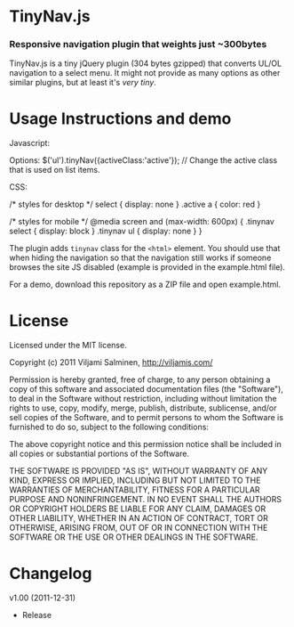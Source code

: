 # TinyNav.js
### Responsive navigation plugin that weights just ~300bytes

TinyNav.js is a tiny jQuery plugin (304 bytes gzipped) that converts UL/OL navigation to a select menu. It might not provide as many options as other similar plugins, but at least it's _very tiny_.


Usage Instructions and demo
======

Javascript:
  <script src="http://ajax.googleapis.com/ajax/libs/jquery/1.7/jquery.min.js"></script>
  <script src="tinynav.min.js"></script>
  <script>
    jQuery(function() {
      $('ul').tinyNav();
    });
  </script>

Options:
  $('ul').tinyNav({activeClass:'active'}); // Change the active class that is used on list items.

CSS:
  
  /* styles for desktop */
  select { display: none }
  .active a { color: red }
  
  /* styles for mobile */
  @media screen and (max-width: 600px) {
    .tinynav select { display: block }
    .tinynav ul { display: none }
  }

The plugin adds `tinynav` class for the `<html>` element. You should use that when hiding the navigation so that the navigation still works if someone browses the site JS disabled (example is provided in the example.html file).

For a demo, download this repository as a ZIP file and open example.html.


License
======

Licensed under the MIT license.

Copyright (c) 2011 Viljami Salminen, http://viljamis.com/

Permission is hereby granted, free of charge, to any person obtaining a copy of this software and associated documentation files (the "Software"), to deal in the Software without restriction, including without limitation the rights to use, copy, modify, merge, publish, distribute, sublicense, and/or sell copies of the Software, and to permit persons to whom the Software is furnished to do so, subject to the following conditions:

The above copyright notice and this permission notice shall be included in all copies or substantial portions of the Software.

THE SOFTWARE IS PROVIDED "AS IS", WITHOUT WARRANTY OF ANY KIND, EXPRESS OR IMPLIED, INCLUDING BUT NOT LIMITED TO THE WARRANTIES OF MERCHANTABILITY, FITNESS FOR A PARTICULAR PURPOSE AND NONINFRINGEMENT. IN NO EVENT SHALL THE AUTHORS OR COPYRIGHT HOLDERS BE LIABLE FOR ANY CLAIM, DAMAGES OR OTHER LIABILITY, WHETHER IN AN ACTION OF CONTRACT, TORT OR OTHERWISE, ARISING FROM, OUT OF OR IN CONNECTION WITH THE SOFTWARE OR THE USE OR OTHER DEALINGS IN THE SOFTWARE.


Changelog
======

v1.00 (2011-12-31)
- Release